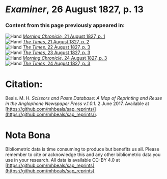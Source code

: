 # *Examiner*, 26 August 1827, p. 13  
  
### Content from this page previously appeared in:  
![Hand](http://scissorsandpaste.net/wp-content/uploads/2017/06/smallhandpointer.png) [*Morning Chronicle*, 21 August 1827, p. 1](https://mhbeals.github.io/sap_html/Morning-Chronicle/Morning-Chronicle-21-August-1827-p-1)  
![Hand](http://scissorsandpaste.net/wp-content/uploads/2017/06/smallhandpointer.png) [*The Times*, 21 August 1827, p. 2](https://mhbeals.github.io/sap_html/The-Times/The-Times-21-August-1827-p-2)  
![Hand](http://scissorsandpaste.net/wp-content/uploads/2017/06/smallhandpointer.png) [*The Times*, 22 August 1827, p. 3](https://mhbeals.github.io/sap_html/The-Times/The-Times-22-August-1827-p-3)  
![Hand](http://scissorsandpaste.net/wp-content/uploads/2017/06/smallhandpointer.png) [*The Times*, 23 August 1827, p. 3](https://mhbeals.github.io/sap_html/The-Times/The-Times-23-August-1827-p-3)  
![Hand](http://scissorsandpaste.net/wp-content/uploads/2017/06/smallhandpointer.png) [*Morning Chronicle*, 24 August 1827, p. 3](https://mhbeals.github.io/sap_html/Morning-Chronicle/Morning-Chronicle-24-August-1827-p-3)  
![Hand](http://scissorsandpaste.net/wp-content/uploads/2017/06/smallhandpointer.png) [*The Times*, 24 August 1827, p. 3](https://mhbeals.github.io/sap_html/The-Times/The-Times-24-August-1827-p-3)  


# Citation: 

Beals. M. H. *Scissors and Paste Database: A Map of Reprinting and Reuse in the Anglophone Newspaper Press v.1.0.1.* 2 June 2017. Available at [https://github.com/mhbeals/sap_reprints/](https://github.com/mhbeals/sap_reprints/). 

# Nota Bona

Bibliometric data is time consuming to produce but benefits us all. Please remember to cite or acknowledge this and any other bibliometric data you use in your research. All data is available CC-BY 4.0 at [https://github.com/mhbeals/sap_reprints](https://github.com/mhbeals/sap_reprints)